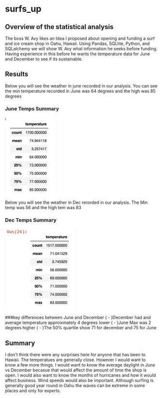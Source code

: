 # surfs_up
## Overview of the statistical analysis
The boss W. Avy likes an Idea I proposed about opening and funding a surf and ice cream shop in Oahu, Hawaii.  Using Pandas, SQLlite, Python, and SQLalchemy we will show W. Avy what information he seeks before funding.  Having experience in this before he wants the temperature data for June and December to see if its sustainable.

## Results

Below you will see the weather in june recorded in our analysis.  You can see the min temperature recorded in June was 64 degrees and the high was 85 degrees

### June Temps Summary
![june Temps.png](https://github.com/fatkid2x4/surfs_up/blob/main/June%20Temps.png)

Below you will see the weather in Dec rerorded in our analysis. The Min temp was 56 and the high tem was 83

### Dec Temps Summary
![Dec temps.png](https://github.com/fatkid2x4/surfs_up/blob/main/Dec%20temps.png)

###key differences between June and December
( - )December had and average temperature approixmately 4 degrees lower
( - )June Max was 2 degrees higher
( - )The 50% quartile show 71 for december and 75 for June
## Summary
I don't think there were any surprises here for anyone that has been to Hawaii.  The temperatues are generally close.  However I would want to know a few more things.  I would want to know the average daylight in June vs December becasue that would affect the amount of time the shop is open.  I would also want to know the months of hurricanes and how it would affect business. Wind speeds would also be important.  Although surfing is generally good year round in Oahu the waves can be extreme in some places and only for experts.
